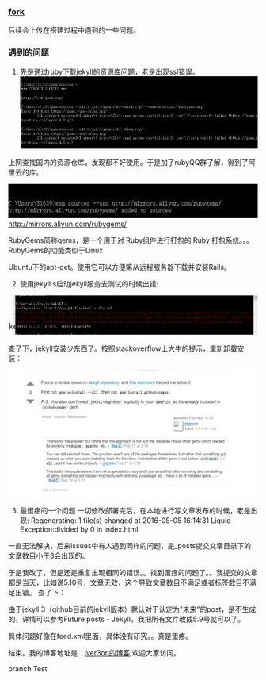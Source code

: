 ### [fork](https://github.com/Gaohaoyang/gaohaoyang.github.io)

后续会上传在搭建过程中遇到的一些问题。

### 遇到的问题

1. 先是通过ruby下载jekyll的资源库问题，老是出现ssl错误。
  ![资源](https://raw.githubusercontent.com/iver3on/blogPic/master/QQ%E6%88%AA%E5%9B%BE20160509195427.jpg)

  上网查找国内的资源仓库，发现都不好使用。于是加了rubyQQ群了解，得到了阿里云的库。

  ![aliyun](https://raw.githubusercontent.com/iver3on/blogPic/master/QQ%E6%88%AA%E5%9B%BE20160509195445.jpg)
  http://mirrors.aliyun.com/rubygems/ 

  RubyGems简称gems，是一个用于对 Ruby组件进行打包的 Ruby 打包系统。。。RubyGems的功能类似于Linux

  Ubuntu下的apt-get。使用它可以方便第从远程服务器下载并安装Rails。

2. 使用jekyll s启动jekyll服务去测试的时候出错:

  ![x](https://raw.githubusercontent.com/iver3on/blogPic/master/QQ%E6%88%AA%E5%9B%BE20160509194043.jpg)

  查了下，jekyll安装少东西了。按照stackoverflow上大牛的提示，重新卸载安装：

  ![y](https://raw.githubusercontent.com/iver3on/blogPic/master/QQ%E6%88%AA%E5%9B%BE20160509195401.jpg)

3. 最蛋疼的一个问题
  一切修改部署完后，在本地进行写文章发布的时候，老是出现:
  Regenerating: 1 file(s) changed at 2016-05-05 16:14:31 Liquid Exception:divided by 0 in index.html 

  一直无法解决，后来issues中有人遇到同样的问题，是_posts提交文章目录下的文章数目小于3会出现的。 
  
  于是我改了，但是还是重复出现相同的错误。。找到蛋疼的问题了。。我提交的文章都是当天，比如说5.10号，文章无效，这个导致文章数目不满足或者标签数目不满足出错。
  查了下：
  
  由于jekyll 3（github目前的jekyll版本）默认对于认定为"未来"的post，是不生成的，详情可以参考Future posts - Jekyll。我把所有文件改成5.9号就可以了。 
  
  具体问题好像在feed.xml里面，具体没有研究。。真是蛋疼。 
  
  结束。我的博客地址是：[iver3on的博客](http://www.zhangwenbo.tech),欢迎大家访问。 
  
  branch Test

